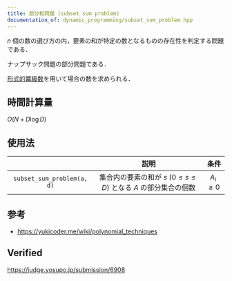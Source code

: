 ```yaml
---
title: 部分和問題 (subset sum problem)
documentation_of: dynamic_programming/subset_sum_problem.hpp
---
```


$n$ 個の数の選び方の内，要素の和が特定の数となるものの存在性を判定する問題である．

ナップサック問題の部分問題である．

[形式的冪級数](../math/formal_power_series/formal_power_series.md)を用いて場合の数を求められる．


## 時間計算量

$O(N + D\log{D})$


## 使用法

||説明|条件|
|:--:|:--:|:--:|
|`subset_sum_problem(a, d)`|集合内の要素の和が $s$ ($0 \leq s \leq D$) となる $A$ の部分集合の個数|$A_i \geq 0$|


## 参考

- https://yukicoder.me/wiki/polynomial_techniques


## Verified

https://judge.yosupo.jp/submission/6908
